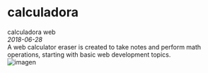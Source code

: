 # calculadora
calculadora web <br/>
_2018-06-28_
<br/>
A web calculator eraser is created to take notes and perform math operations, starting with basic web development topics.
<br/>
![imagen](https://user-images.githubusercontent.com/40553244/105172199-3e114400-5aed-11eb-9edb-8bbd2654dd38.png)
